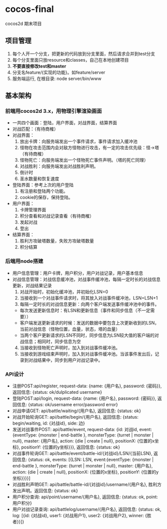 # cocos-final
cocos2d 期末项目

## 项目管理
1. 每个人开一个分支，把更新的代码放到分支里面，然后请求合并到test分支
2. 每个分支里面只放resource和classes，自己在本地创建项目
3. <strong>不要直接修改test和master</strong>
4. 分支名feature/{实现的功能}。如feature/server
5. 服务端运行, 在根目录: node server/bin/www

## 基本架构
### 前端用cocos2d 3.x，用物理引擎渲染画面
  + 一共四个画面：登陆，用户界面，对战界面，结算界面
  + 对战匹配：（有待商榷）
  + 对战界面：
    1. 放出卡牌：向服务端发出一个事件请求，事件请求加入缓冲池
    2. 怪物在攻击范围内会对敌方怪物进行攻击，有一定的攻击优先级：怪->塔（有待商榷）
    3. 怪物死亡：向服务端发出一个怪物死亡事件声明。（塔的死亡同理）
    4. 对战胜利：向服务端发出对战胜利声明。
    5. 倒计时
    6. 圣水数量和恢复速度
  + 登陆界面：参考上次的用户登陆
    1. 有注册和登陆两个功能。
    2. cookie的保存，保持登陆。
  + 用户界面：
    1. 卡牌管理界面
    2. 积分查看和对战记录查看（有待商榷）
    3. 发起对战
    4. 登出
  + 结算界面：
    1. 胜利方攻破塔数量，失败方攻破塔数量
    2. 积分结算
### 后端用node搭建
  + 用户信息管理：用户卡牌，用户积分，用户对战记录，用户基本信息
  + 对战信息管理：对战信息缓冲池，对战事件缓冲池，每隔一定时长的对战信息更新，对战结果记录
    1. 对战开始时，初始化缓冲池，并初始化LSN=0 
    2. 当接收到一个对战事件请求时，将其放入对战事件缓冲池，LSN=LSN+1
    3. 每隔一定时长的对战信息更新：向两个客户端发送事件缓冲池中的事件。
      - 每次发送更新信息时：有LSN和更新信息（事件和同步信息（不一定需要））
      - 客户端发送更新请求的时候：发送的数据中要包含上次更新收到的LSN，当前对战信息（怪物位置，血量，状态，塔的血量）
      - 当两个客户更新请求的LSN不同时，同步信息为LSN较大值的客户端的对战信息；相同时，同步信息为空
    4. 当接收到怪物死亡声明时，加入到对战事件缓冲池。
    5. 当接收到游戏结束声明时，加入到对战事件缓冲池。当该事件发出后，记录到对战结果中，同步到用户对战记录中。
### API设计
  + 注册POST:api/register, request-data: {name: {用户名}, password: {密码}}, 返回信息: {status: ok/dulplicated username}
  + 登陆POST:api/login, request-data: {name: {用户名}, password: {密码}}, 返回信息: {status: ok/username error/password error}
  + 对战申请GET: api/battle/waiting/{用户名}, 返回信息: {status: ok}
  + 对战开始轮询GET: api/battle/begin/{用户名}, 返回信息: {status: begin/waiting, id: {对战id}, side: 边}
  + 发送对战事件POST: api/battle/event, request-data: {id: 对战id, event: {eventType: {monster | end-battle }, monsterType: {turret | monster | null}, master: {用户名}, action: {die | create | null}, positionX: {位置的x坐标}, positionY: {位置的y坐标}}}, 返回信息: {status: ok}
  + 对战事件轮询GET: api/battle/event/battle-id/{对战id}/LSN/{当前LSN}, 返回信息: {status: ok, events: [{LSN: LSN, event:{eventType: {monster | end-battle }, monsterType: {turret | monster | null}, master: {用户名}, action: {die | create | null}, positionX: {位置的x坐标}, positionY: {位置的y坐标}}}}]
  + 对战胜利声明GET: api/battle/battle-id/{对战id}/username/{用户名}, 胜利方发出声明。返回信息: {status: ok}
  + 用户积分查询: api/point/username/{用户名}, 返回信息: {status: ok, point: 用户积分}
  + 用户对战记录查询: api/battlelog/username/{用户名}, 返回信息: {status: ok, log: [{id: {对战id}, user1: {对战用户1}, user2: {对战用户2}, winner: {胜者}}]} 